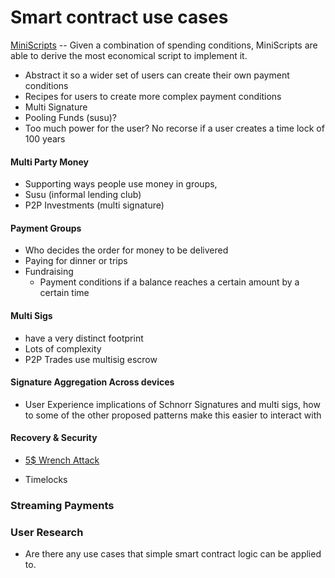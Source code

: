 # Smart contract use cases

[MiniScripts](http://bitcoin.sipa.be/miniscript) -- Given a combination of spending conditions, MiniScripts are able to derive the most economical script to implement it.

- Abstract it so a wider set of users can create their own payment conditions
- Recipes for users to create more complex payment conditions
- Multi Signature
- Pooling Funds (susu)?
- Too much power for the user? No recorse if a user creates a time lock of 100 years

#### Multi Party Money

- Supporting ways people use money in groups,
- Susu (informal lending club)
- P2P Investments (multi signature)

#### Payment Groups

- Who decides the order for money to be delivered
- Paying for dinner or trips
- Fundraising
  - Payment conditions if a balance reaches a certain amount by a certain time

#### Multi Sigs

- have a very distinct footprint
- Lots of complexity
- P2P Trades use multisig escrow

#### Signature Aggregation Across devices

- User Experience implications of Schnorr Signatures and multi sigs, how to some of the other proposed patterns make this easier to interact with

#### Recovery & Security

- [5$ Wrench Attack](https://www.google.com/url?q=https://cryptosec.info/wrench-attack/&sa=D&ust=1596843563686000&usg=AOvVaw1N4A7C9BsU0JV3D6WZmri2)

- Timelocks

### Streaming Payments

### User Research

- Are there any use cases that simple smart contract logic can be applied to.
